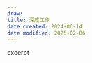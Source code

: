 ```yaml
---
draw:
title: 深度工作
date created: 2024-06-14
date modified: 2025-02-06
---
```


excerpt

<!-- more -->
